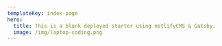 ```yaml
---
templateKey: index-page
hero:
  title: This is a blank deployed starter using netlifyCMS & Gatsby.
  image: /img/laptop-coding.png
---
```

